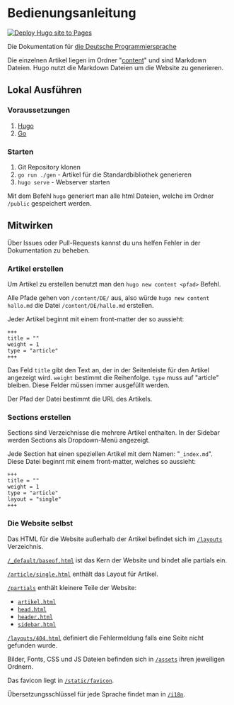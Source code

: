 # Bedienungsanleitung 
[![Deploy Hugo site to Pages](https://github.com/DDP-Projekt/Bedienungsanleitung/actions/workflows/hugo.yaml/badge.svg)](https://github.com/DDP-Projekt/Bedienungsanleitung/actions/workflows/hugo.yaml)

Die Dokumentation für [die Deutsche Programmiersprache](https://github.com/DDP-Projekt/Kompilierer)

Die einzelnen Artikel liegen im Ordner "[content](content)" und sind Markdown Dateien.
Hugo nutzt die Markdown Dateien um die Website zu generieren.

## Lokal Ausführen
### Voraussetzungen
1. [Hugo](https://gohugo.io/installation/)
2. [Go](https://go.dev/dl/)

### Starten
1. Git Repository klonen
2. `go run ./gen` - Artikel für die Standardbibliothek generieren
3. `hugo serve` - Webserver starten

Mit dem Befehl `hugo` generiert man alle html Dateien, welche im Ordner `/public` gespeichert werden.

## Mitwirken
Über Issues oder Pull-Requests kannst du uns helfen Fehler in der Dokumentation zu beheben.

### Artikel erstellen
Um Artikel zu erstellen benutzt man den `hugo new content <pfad>` Befehl.

Alle Pfade gehen von `/content/DE/` aus, also würde `hugo new content hallo.md` die Datei `/content/DE/hallo.md` erstellen.

Jeder Artikel beginnt mit einem front-matter der so aussieht:
```
+++
title = ""
weight = 1
type = "article"
+++
```

Das Feld `title` gibt den Text an, der in der Seitenleiste für den Artikel angezeigt wird. `weight` bestimmt die Reihenfolge. `type` muss auf "article" bleiben. Diese Felder müssen immer ausgefüllt werden.

Der Pfad der Datei bestimmt die URL des Artikels.

### Sections erstellen
Sections sind Verzeichnisse die mehrere Artikel enthalten. In der Sidebar werden Sections als Dropdown-Menü angezeigt.

Jede Section hat einen speziellen Artikel mit dem Namen: "`_index.md`".
Diese Datei beginnt mit einem front-matter, welches so aussieht:
```
+++
title = ""
weight = 1
type = "article"
layout = "single"
+++
```

### Die Website selbst
Das HTML für die Website außerhalb der Artikel befindet sich im [`/layouts`](/layouts/) Verzeichnis.

[`/_default/baseof.html`](/layouts/_default/baseof.html) ist das Kern der Website und bindet alle partials ein.

[`/article/single.html`](/layouts/article/single.html) enthält das Layout für Artikel.

[`/partials`](/layouts/partials/) enthält kleinere Teile der Website:
- [`artikel.html`](/layouts/partials/artikel.html)
- [`head.html`](/layouts/partials/head.html)
- [`header.html`](/layouts/partials/header.html)
- [`sidebar.html`](/layouts/partials/sidebar.html)

[`/layouts/404.html`](/layouts/404.html) definiert die Fehlermeldung falls eine Seite nicht gefunden wurde.

Bilder, Fonts, CSS und JS Dateien befinden sich in [`/assets`](/assets/) ihren jeweiligen Ordnern.

Das favicon liegt in [`/static/favicon`](/static/favicon/).

Übersetzungsschlüssel für jede Sprache findet man in [`/i18n`](/i18n/).
